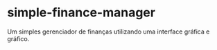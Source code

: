 # simple-finance-manager
Um simples gerenciador de finanças utilizando uma interface gráfica e gráfico.
